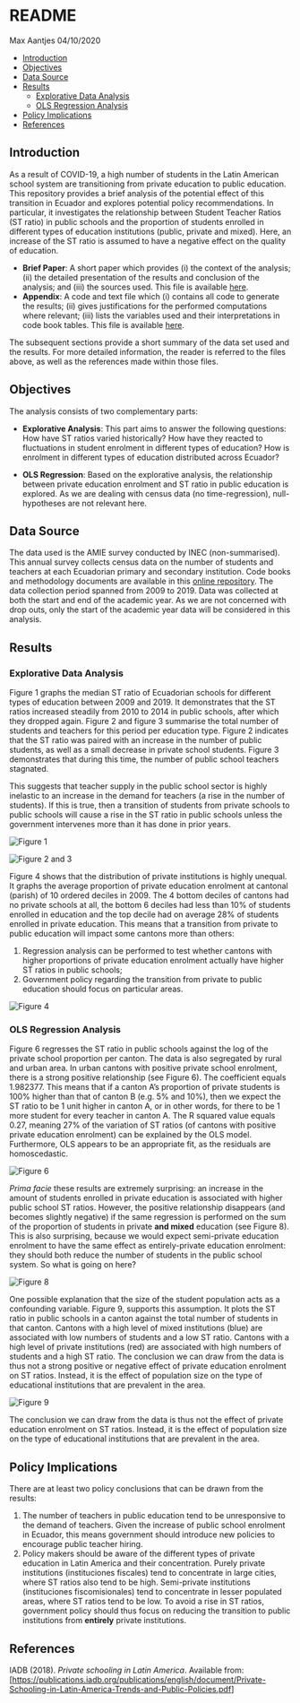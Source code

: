 README
================
Max Aantjes
04/10/2020

  - [Introduction](#introduction)
  - [Objectives](#objectives)
  - [Data Source](#data-source)
  - [Results](#results)
      - [Explorative Data Analysis](#explorative-data-analysis)
      - [OLS Regression Analysis](#ols-regression-analysis)
  - [Policy Implications](#policy-implications)
  - [References](#references)

## Introduction

As a result of COVID-19, a high number of students in the Latin American
school system are transitioning from private education to public
education. This repository provides a brief analysis of the potential
effect of this transition in Ecuador and explores potential policy
recommendations. In particular, it investigates the relationship between
Student Teacher Ratios (ST ratio) in public schools and the proportion
of students enrolled in different types of education institutions
(public, private and mixed). Here, an increase of the ST ratio is
assumed to have a negative effect on the quality of education.

  - **Brief Paper**: A short paper which provides (i) the context of the
    analysis; (ii) the detailed presentation of the results and
    conclusion of the analysis; and (iii) the sources used. This file is
    available
    [here](https://github.com/MaxAantjes/Exp-Analysis-Dropout-EDU-EC-COVID19/blob/master/brief-paper.md).
  - **Appendix**: A code and text file which (i) contains all code to
    generate the results; (ii) gives justifications for the performed
    computations where relevant; (iii) lists the variables used and
    their interpretations in code book tables. This file is available
    [here](https://github.com/MaxAantjes/Exp-Analysis-Dropout-EDU-EC-COVID19/blob/master/appendix.md).

The subsequent sections provide a short summary of the data set used and
the results. For more detailed information, the reader is referred to
the files above, as well as the references made within those files.

## Objectives

The analysis consists of two complementary parts:

  - **Explorative Analysis**: This part aims to answer the following
    questions: How have ST ratios varied historically? How have they
    reacted to fluctuations in student enrolment in different types of
    education? How is enrolment in different types of education
    distributed across Ecuador?

  - **OLS Regression**: Based on the explorative analysis, the
    relationship between private education enrolment and ST ratio in
    public education is explored. As we are dealing with census data (no
    time-regression), null-hypotheses are not relevant here.

## Data Source

The data used is the AMIE survey conducted by INEC (non-summarised).
This annual survey collects census data on the number of students and
teachers at each Ecuadorian primary and secondary institution. Code
books and methodology documents are available in this [online
repository](https://educacion.gob.ec/amie/). The data collection period
spanned from 2009 to 2019. Data was collected at both the start and end
of the academic year. As we are not concerned with drop outs, only the
start of the academic year data will be considered in this analysis.

## Results

### Explorative Data Analysis

Figure 1 graphs the median ST ratio of Ecuadorian schools for different
types of education between 2009 and 2019. It demonstrates that the ST
ratios increased steadily from 2010 to 2014 in public schools, after
which they dropped again. Figure 2 and figure 3 summarise the total
number of students and teachers for this period per education type.
Figure 2 indicates that the ST ratio was paired with an increase in the
number of public students, as well as a small decrease in private school
students. Figure 3 demonstrates that during this time, the number of
public school teachers stagnated.

This suggests that teacher supply in the public school sector is highly
inelastic to an increase in the demand for teachers (a rise in the
number of students). If this is true, then a transition of students from
private schools to public schools will cause a rise in the ST ratio in
public schools unless the government intervenes more than it has done in
prior years.

![Figure 1](Figure_1.png)

![Figure 2 and 3](Figure_2_3.png)

Figure 4 shows that the distribution of private institutions is highly
unequal. It graphs the average proportion of private education enrolment
at cantonal (parish) of 10 ordered deciles in 2009. The 4 bottom deciles
of cantons had no private schools at all, the bottom 6 deciles had less
than 10% of students enrolled in education and the top decile had on
average 28% of students enrolled in private education. This means that a
transition from private to public education will impact some cantons
more than others:

1)  Regression analysis can be performed to test whether cantons with
    higher proportions of private education enrolment actually have
    higher ST ratios in public schools;  
2)  Government policy regarding the transition from private to public
    education should focus on particular areas.

![Figure 4](Figure_4.png)

### OLS Regression Analysis

Figure 6 regresses the ST ratio in public schools against the log of the
private school proportion per canton. The data is also segregated by
rural and urban area. In urban cantons with positive private school
enrolment, there is a strong positive relationship (see Figure 6). The
coefficient equals 1.982377. This means that if a canton A’s proportion
of private students is 100% higher than that of canton B (e.g. 5% and
10%), then we expect the ST ratio to be 1 unit higher in canton A, or in
other words, for there to be 1 more student for every teacher in canton
A. The R squared value equals 0.27, meaning 27% of the variation of ST
ratios (of cantons with positive private education enrolment) can be
explained by the OLS model. Furthermore, OLS appears to be an
appropriate fit, as the residuals are homoscedastic.

![Figure 6](Figure_6.png)

*Prima facie* these results are extremely surprising: an increase in the
amount of students enrolled in private education is associated with
higher public school ST ratios. However, the positive relationship
disappears (and becomes slightly negative) if the same regression is
performed on the sum of the proportion of students in private **and
mixed** education (see Figure 8). This is also surprising, because we
would expect semi-private education enrolment to have the same effect as
entirely-private education enrolment: they should both reduce the number
of students in the public school system. So what is going on here?

![Figure 8](Figure_8.png)

One possible explanation that the size of the student population acts as
a confounding variable. Figure 9, supports this assumption. It plots the
ST ratio in public schools in a canton against the total number of
students in that canton. Cantons with a high level of mixed institutions
(blue) are associated with low numbers of students and a low ST ratio.
Cantons with a high level of private institutions (red) are associated
with high numbers of students and a high ST ratio. The conclusion we can
draw from the data is thus not a strong positive or negative effect of
private education enrolment on ST ratios. Instead, it is the effect of
population size on the type of educational institutions that are
prevalent in the area.

![Figure 9](Figure_9.png)

The conclusion we can draw from the data is thus not the effect of
private education enrolment on ST ratios. Instead, it is the effect of
population size on the type of educational institutions that are
prevalent in the area.

## Policy Implications

There are at least two policy conclusions that can be drawn from the
results:

1.  The number of teachers in public education tend to be unresponsive
    to the demand of teachers. Given the increase of public school
    enrolment in Ecuador, this means government should introduce new
    policies to encourage public teacher hiring.  
2.  Policy makers should be aware of the different types of private
    education in Latin America and their concentration. Purely private
    institutions (instituciones fiscales) tend to concentrate in large
    cities, where ST ratios also tend to be high. Semi-private
    institutions (instituciones fiscomisionales) tend to concentrate in
    lesser populated areas, where ST ratios tend to be low. To avoid a
    rise in ST ratios, government policy should thus focus on reducing
    the transition to public institutions from **entirely** private
    institutions.

## References

IADB (2018). *Private schooling in Latin America*. Available from:
\[<https://publications.iadb.org/publications/english/document/Private-Schooling-in-Latin-America-Trends-and-Public-Policies.pdf>\]
